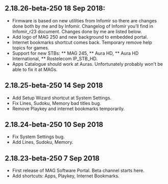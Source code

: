 ## 2.18.26-beta-250 18 Sep 2018:
* Firmware is based on new utilities from Infomir so there are changes done both by me and by Infomir. Changelog of Infomir you’ll find in Infomir_r23 document. Changes done by me are listed below.
* Add logo of MAG 250 and new background to embedded portal.
* Internet bookmarks shortcut comes back. Temporary remove help topics for games.
* Support for new STBs:
** MAG 245,
** Aura HD,
** Aura HD International,
** Rostelecom IP_STB_HD.
* Apps Catalogue should work at Auras. Unfortunately probably won't be able to fix it at MAGs.

## 2.18.25-beta-250 14 Sep 2018
* Add Setup Wizard shortcut at System Settings.
* Fix Lines, Sudoku, Memory bad titles bug.
* Remove Playkey and internet bookmarks temporarily.

## 2.18.24-beta-250 10 Sep 2018
* Fix System Settings bug.
* Add Lines, Sudoku, Memory.

## 2.18.23-beta-250 7 Sep 2018
* First release of MAG Software Portal. Beta channel starts here.
* Add shortcuts: Apps, Playkey, Internet Bookmarks.
